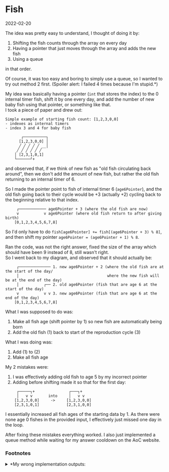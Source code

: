 # Fish
2022-02-20

The idea was pretty easy to understand, I thought of doing it by:
1. Shifting the fish counts through the array on every day
2. Having a pointer that just moves through the array and adds the new fish
3. Using a queue

in that order.

Of course, it was too easy and boring to simply use a queue, so I wanted to
try out method 2 first. (Spoiler alert: I failed 4 times because I'm stupid.*)

My idea was basically having a pointer (`int` that stores the index) to 
the 0 internal timer fish, shift it by one every day, and add the
number of new baby fish using that pointer, or something like that.\
I took a piece of paper and drew out:
```
Simple example of starting fish count: [1,2,3,0,0]
- indexes as internal timers
- index 3 and 4 for baby fish

       ┌──────────┐
      [1,2,3,0,0] │
      ╱ ╱ ╱ ╱ ╱ __│
     ╱ ╱ ╱ ╱ ╱ ╱
    │ [2,3,1,0,1]
    └──────┘+
```
and observed that, if we think of new fish as "old fish circulating back around",
then we don't add the amount of new fish, but rather the old fish returning to
an internal timer of 6.

So I made the pointer point to fish of internal timer 6 (`age6Pointer`), and the
old fish going back to their cycle would be +3 (actually +2) 
cycling back to the beginning relative to that index.

```
     ┌──────────── age6Pointer + 3 (where the old fish are now)
     v           v age6Pointer (where old fish return to after giving birth)
    [0,1,2,3,4,5,6,7,8]
```
So I'd only have to do `fish[age6Pointer] += fish[(age6Pointer + 3) % 8]`, and
then shift my pointer `age6Pointer = (age6Pointer + 1) % 8`.

Ran the code, was not the right answer, fixed the size of the array which
should have been 9 instead of 8, still wasn't right.\
So I went back to my diagram, and observed that it should actually be:
```
     ┌────────────── 1. new age6Pointer + 2 (where the old fish are at the start of the day/
     │                                       where the new fish will be at the end of the day)
     │           ┌── 2. old age6Pointer (fish that are age 6 at the start of the day)
     v           v v 3. new age6Pointer (fish that are age 6 at the end of the day)
    [0,1,2,3,4,5,6,7,8]
```
What I was supposed to do was:
1. Make all fish age (shift pointer by 1) so new fish are automatically being born
2. Add the old fish (1) back to start of the reproduction cycle (3)

What I was doing was:
1. Add (1) to (2)
2. Make all fish age

My 2 mistakes were:
1. I was effectively adding old fish to age 5 by my incorrect pointer
2. Adding before shifting made it so that for the first day:
```
     ┌─────┐+               ┌───┐+
     │   v v       into     │   v v
    [1,2,3,0,0]     ->     [1,2,3,0,0]
    [2,3,1,0,1]            [2,3,1,0,0]
```
I essentially increased all fish ages of the starting data by 1.
As there were none age 0 fishes in the provided input, I effectively 
just missed one day in the loop.

After fixing these mistakes everything worked.
I also just implemented a queue method while waiting for my
answer cooldown on the AoC website.

### Footnotes
<details>
  <summary>*My wrong implementation outputs:</summary>

  2188480 - wrong array size\
  1274590 - forgot to change array size for when shifting pointer\
  653233 - changed both array sizes, pointer still wrong\
  687372 - making it 81 days bcz I skipped a day, pointer still wrong

</details>

